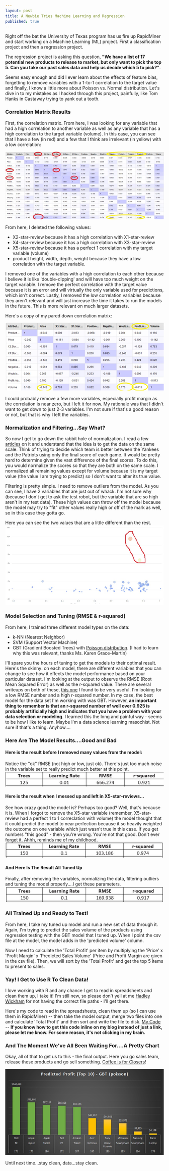```yaml
---
layout: post
title: A Newbie Tries Machine Learning and Regression
published: true
---
```

Right off the bat the University of Texas program has us fire up RapidMiner and start working on a Machine Learning (ML) project. First a classification project and then a regression project. 

The regression project is asking this question, <b>"We have a list of 17 potential new products to release to market, but only want to pick the top 5. Can you take our past sales data and help us decide which 5 to pick?"</b>. 

Seems easy enough and did I ever learn about the effects of feature bias, forgetting to remove variables with a 1-to-1 correlation to the target value and finally, I know a little more about Poisson vs. Normal distribution. Let's dive in to my mistakes as I hacked through this project, painfully, like Tom Hanks in Castaway trying to yank out a tooth.

### Correlation Matrix Results
First, the correlation matrix. From here, I was looking for any variable that had a high correlation to another variable as well as any variable that has a high correlation to the target variable (volume). In this case, you can see that I have a few (in red) and a few that I think are irrelevant (in yellow) with a low correlation: 

![Matrix](/images/Correlation-Matrix-C1T2-1.jpg)

From here, I deleted the following values:
* X2-star-review because it has a high correlation with X1-star-review
* X4-star-review because it has a high correlation with X3-star-review
* X5-star-review because it has a perfect 1 correlation with my target variable (volume)
* product height, width, depth, weight because they have a low correlation with the target variable. 

I removed one of the variables with a high correlation to each other because I believe it is like 'double-dipping' and will have too much weight on the target variable. I remove the perfect correlation with the target value because it is an error and will virtually the only variable used for predictions, which isn't correct. Lastly, I removed the low correlation variables because they aren't relevant and will just increase the time it takes to run the models in the future. This is more relevant on much larger datasets. 

Here's a copy of my pared down correlation matrix: 

![Matrix](/images/Correlation-Matrix-C1T2-2.jpg)

I could probably remove a few more variables, especially profit margin as the correlation is near zero, but I left it for now. My rationale was that I didn't want to get down to just 2-3 variables. I'm not sure if that's a good reason or not, but that is why I left the variables. 

### Normalization and Filtering...Say What?
So now I get to go down the rabbit hole of normalization. I read a few <a href="https://www.statisticshowto.datasciencecentral.com/normalized/" target="_blank">articles</a> on it and understand that the idea is to get the data on the same scale. Think of trying to decide which team is better between the Yankees and the Patriots using only the final score of each game. It would be pretty hard to determine given the vast difference of the final scores. To do this, you would normalize the scores so that they are both on the same scale. I normalized all remaining values except for volume because it is my target value (the value I am trying to predict) so I don't want to alter its true value. 

Filtering is pretty simple. I need to remove outliers from the model. As you can see, I have 2 variables that are just out of whack. I'm not sure why (because I don't get to ask the test robot, but the variable that are so high aren't in my test data). These high values can throw off the model because the model may try to "fit" other values really high or off of the mark as well, so in this case they gotta go. 

Here you can see the two values that are a little different than the rest. 
![Outliers](/images/C1T2-outliers-1.jpg)

### Model Selection and Tuning (RMSE & r-squared)
From here, I trained three different model types on the data: 
* k-NN (Nearest Neighbor)
* SVM (Support Vector Machine)
* GBT (Gradient Boosted Trees) with <a href="https://www.theanalysisfactor.com/differences-between-normal-and-poisson-distributions/" target="_blank">Poisson distribution</a>. (I had to learn why this was relevant, thanks Ms. Karen Grace-Martin)

I'll spare you the hours of tuning to get the models to their optimal result. Here's the skinny: on each model, there are different variables that you can change to see how it effects the model performance based on your particular dataset. I'm looking at the output to observe the RMSE (Root Mean Squared Error) as well as the r-squared value. There are several writeups on both of these, <a href="https://www.theanalysisfactor.com/assessing-the-fit-of-regression-models/" target="_blank">this one</a> I found to be very useful. I'm looking for a low RMSE number and a high r-squared number. In my case, the best model for the data set I'm working with was GBT. However, <b> an important thing to remember is that an r-squared number of well over 0.925 is probably artificially high and indicates that you have a problem with your data selection or modeling</b>. I learned this the long and painful way - seems to be how I like to learn. Maybe I'm a data science learning masochist. Not sure if that's a thing. Anyhow....

### Here Are The Model Results....Good and Bad
#### Here is the result before I removed many values from the model: 
Notice the "ok" RMSE (not high or low, just ok). There's just too much noise in the variable set to really predict much better at this point. 
![GBT](/images/GBT-1.jpg)

#### Here is the result when I messed up and left in X5-star-reviews...
See how crazy good the model is? Perhaps too good? Well, that's because it is. When I forgot to remove the X5-star variable (remember, X5-star-review had a perfect 1 to 1 correclation with volume) the model thought that it could predict the model to near perfection because it so heavily weighted the outcome on one variable which just wasn't true in this case. If you get numbers "this good" - then you're wrong. You're not that good. Don't ever forget it. Ahhh, reminds me of my childhood. 
![GBT](/images/GBT-2.jpg)

#### And Here Is The Result All Tuned Up
Finally, after removing the variables, normalizing the data, filtering outliers and tuning the model properly....I get these parameters. 
![GBT](/images/GBT-3.jpg)

### All Trained Up and Ready to Test!
From here, I take my tuned up model and run a new set of data through it. Again, I'm trying to predict the sales volume of the products using regression testing with the GBT model that I tuned up. When I point the csv file at the model, the model adds in the 'predicted volume' column. 

Now I need to calculate the 'Total Profit' per item by multiplying the 'Price' x 'Profit Margin' x 'Predicted Sales Volume' (Price and Profit Margin are given in the csv file). Then, we will sort by the 'Total Profit' and get the top 5 items to present to sales.

### Yay! I Get to Use R To Clean Data!
I love working with R and any chance I get to read in spreadsheets and clean them up, I take it! I'm still new, so please don't yell at me <a href="https://twitter.com/hadleywickham" target="_blank">Hadley Wickham</a> for not having the correct file paths - I'll get there. 

Here's my code to read in the spreadsheets, clean them up (so I can use them in RapidMiner) -- then take the model output, merge two files into one and calculate 'Total Profit' and then sort and write the file to disk. [My Code](../../../Prep-Clean-Store-C1T2/blob/master/clean_csv_files.R) -- <b> If you know how to get this code inline on my blog instead of just a link, please let me know. For some reason, it's not clicking in my brain.</b>

### And The Moment We've All Been Waiting For....A Pretty Chart
Okay, all of that to get us to this - the final output. Here you go sales team, release these products and go sell something. <a href="https://youtu.be/QMFwFgG9NE8" target="_blank">Coffee is for Closers</a>!

![Top Products](/images/Top-Products.jpg)

Until next time...stay clean, data...stay clean.
